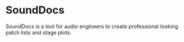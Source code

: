 # SoundDocs
SoundDocs is a tool for audio engineers to create professional looking patch lists and stage plots. 
